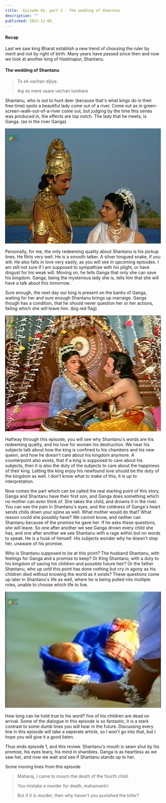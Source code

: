 ```yaml
---
title:  Episode 01, part 2 - The wedding of Shantanu
description: ""
published: 2021-12-09
---
```

#### Recap

Last we saw king Bharat establish a new trend of choosing the ruler by merit
and not by right of birth. Many years have passed since then and now we look at
another king of Hastinapur, Shantanu. 

#### The wedding of Shantanu

>To ek vachan dijiye.
>
>Aaj se mere saare vachan tumhare 


Shantanu, who is out to hunt deer (because that's what kings do in their free
time) spots a beautiful lady come out of a river. Come out as in
green-screen-walk-out-of-a-river come out, but judging by the time this series
was produced in, the effects are top notch. The lady that he meets, is Ganga.
(as in the river Ganga). 

![Shantanu and Ganga](../../assets/mahabharat/ep1_sg.webp)

Personally, for me, the only redeeming quality about Shantanu is his pickup
lines. He flirts very well. He is a smooth talker. A silver tongued snake, if
you will. He also falls in love very easily, as you will see in upcoming
episodes. I am still not sure if I am supposed to sympathize with his plight,
or have disgust for his weak will. Moving on, he tells Ganga that only she can
save his kingdom. Ganga, being the mysterious lady she is, tells him that she
will have a talk about this tomorrow.

Sure enough, the next day our king is present on the banks of Ganga, waiting
for her and sure enough Shantanu brings up marraige. Ganga though has a
condition, that he should never question her or her actions, failing which she
will leave him. (big red flag)

![Shantanu's lovelorn lines](../../assets/mahabharat/ep1_sg2.webp)

Halfway through this episode, you will see why Shantanu's words are his
redeeming quality, and his love for women his destruction. We hear his subjects
talk about how the king is confined to his chambers and his new queen, and how
he doesn't care about his kingdom anymore. A counterpoint also exists, that if
a king is supposed to care about his subjects, then it is also the duty of the
subjects to care about the happiness of their king. Letting the king enjoy his
newfound love should be the duty of the kingdom as well. I don't know what to
make of this, it is up to interpretation.

Now comes the part which can be called the real starting point of this story.
Ganga and Shantanu have their first son, and Ganga does something which no
mother can even think of. She takes the child, and drowns it in the river. You
can see the pain in Shantanu's eyes, and the coldness of Ganga's heart sends
chills down your spine as well. What mother would do that? What reason could
she possibly have? We cannot know, and neither can Shantanu because of the
promise he gave her. If he asks these questions, she will leave. So one after
another we see Ganga drown every child she has, and one after another we see
Shantanu with a rage within but no words to speak. He is a husk of himself. His
subjects wonder why he doesn't stop her, unaware of his promise. 

Who is Shantanu supposed to be at this point? The husband Shantanu, with
feelings for Ganga and a promise to keep? Or King Shantanu, with a duty to his
kingdom of saving his children and possible future heir? Or the father
Shantanu, who up until this point has done nothing but cry in agony as his
children died without knowing the world as it exists? These questions come up
later in Shantanu's life as well, where he is being pulled into multiple roles,
unable to choose which life to live.

![Ganga Drowns her child](../../assets/mahabharat/ep1_sd.webp)

How long can he hold true to his word? five of his children are dead on
arrival. Some of the dialogue in this episode is so fantastic, it is a stark
contrast to some dumb lines you will hear in the future. Discussing every line
in this episode will take a seperate article, so I won't go into that, but I
hope you will give it a good listen.

Thus ends episode 1, and this review. Shantanu's mouth is sewn shut by his
promise, his eyes teary, his mind in shambles. Ganga is as heartless as we saw
her, and now we wait and see if Shantanu stands up to her.

Some moving lines from this episode

>Maharaj, I came to mourn the death of the fourth child.
>
>You mistake a murder for death, mahamantri.
>
>But if it is murder, then why haven't you punished the killer?

